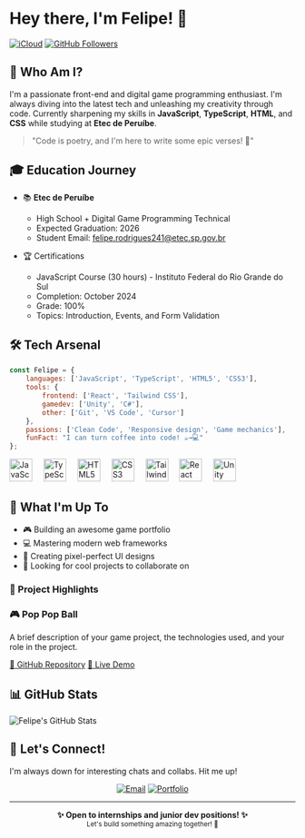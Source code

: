 # Hey there, I'm Felipe! 👋

[![iCloud](https://img.shields.io/badge/iCloud-3693F3?style=flat&logo=iCloud&logoColor=white)](mailto:soaresrodriguesf07@icloud.com)
[![GitHub Followers](https://img.shields.io/github/followers/frodrigss?label=Follow&style=social)](https://github.com/frodrigss)

## 🎯 Who Am I?


I'm a passionate front-end and digital game programming enthusiast. I'm always diving into the latest tech and unleashing my creativity through code. Currently sharpening my skills in **JavaScript**, **TypeScript**, **HTML**, and **CSS** while studying at **Etec de Peruíbe**.

> "Code is poetry, and I'm here to write some epic verses! 🚀"


## 🎓 Education Journey


- 📚 **Etec de Peruíbe**
  - High School + Digital Game Programming Technical 
  - Expected Graduation: 2026
  - Student Email: felipe.rodrigues241@etec.sp.gov.br
    
- 🏆 Certifications
  - JavaScript Course (30 hours) - Instituto Federal do Rio Grande do Sul
  - Completion: October 2024
  - Grade: 100%
  - Topics: Introduction, Events, and Form Validation

## 🛠️ Tech Arsenal

```javascript
const Felipe = {
    languages: ['JavaScript', 'TypeScript', 'HTML5', 'CSS3'],
    tools: {
        frontend: ['React', 'Tailwind CSS'],
        gamedev: ['Unity', 'C#'],
        other: ['Git', 'VS Code', 'Cursor']
    },
    passions: ['Clean Code', 'Responsive design', 'Game mechanics'],
    funFact: "I can turn coffee into code! ☕→💻"
};
```

<div align="left">
  <img src="https://cdn.jsdelivr.net/gh/devicons/devicon/icons/javascript/javascript-original.svg" height="40" alt="JavaScript" />
  <img width="12" />
  <img src="https://cdn.jsdelivr.net/gh/devicons/devicon/icons/typescript/typescript-original.svg" height="40" alt="TypeScript" />
  <img width="12" />
  <img src="https://cdn.jsdelivr.net/gh/devicons/devicon/icons/html5/html5-original.svg" height="40" alt="HTML5" />
  <img width="12" />
  <img src="https://cdn.jsdelivr.net/gh/devicons/devicon/icons/css3/css3-original.svg" height="40" alt="CSS3" />
  <img width="12" />
  <img src="https://cdn.jsdelivr.net/gh/devicons/devicon/icons/tailwindcss/tailwindcss-original-wordmark.svg" height="40" alt="Tailwind CSS" />
  <img width="12" />
  <img src="https://cdn.jsdelivr.net/gh/devicons/devicon/icons/react/react-original.svg" height="40" alt="React" />
  <img width="12" />
  <img src="https://cdn.jsdelivr.net/gh/devicons/devicon/icons/unity/unity-original.svg" height="40" alt="Unity" />
</div>

## 🚀 What I'm Up To

- 🎮 Building an awesome game portfolio
- 💻 Mastering modern web frameworks
- 🎨 Creating pixel-perfect UI designs
- 🤝 Looking for cool projects to collaborate on

### 🌟 Project Highlights

### 🎮 Pop Pop Ball
A brief description of your game project, the technologies used, and your role in the project.

[🔗 GitHub Repository](https://github.com/frodrigss/game-title)
[🔗 Live Demo](https://yourwebsite.com)


## 📊 GitHub Stats

<img align="center" src="https://github-readme-stats.vercel.app/api?username=frodrigss&show_icons=true&line_height=27&count_private=true&title_color=ffffff&text_color=c9cacc&icon_color=2bbc8a&bg_color=1d1f21" alt="Felipe's GitHub Stats" />

## 🤝 Let's Connect!

I'm always down for interesting chats and collabs. Hit me up!

<div align="center">
  
[![Email](https://img.shields.io/badge/Email-D14836?style=for-the-badge&logo=gmail&logoColor=white)](mailto:soaresrodriguesf07@icloud.com)
[![Portfolio](https://img.shields.io/badge/Portfolio-000000?style=for-the-badge&logo=About.me&logoColor=white)](https://www.feliperos.com)

</div>

---

<div align="center">
  <b>✨ Open to internships and junior dev positions! ✨</b>
  <br/>
  <sub>Let's build something amazing together! 🚀</sub>
</div>

<!-- Easter egg: Konami Code enabled! Try it out 😉 -->
